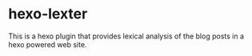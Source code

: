 # hexo-lexter

This is a hexo plugin that provides lexical analysis of the blog posts in a hexo powered web site.